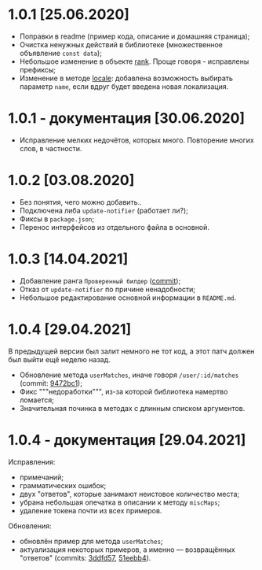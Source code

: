 # 1.0.1 [25.06.2020]
* Поправки в readme (пример кода, oписание и домашняя страница);
* Очистка ненужных действий в библиотеке (множественное объявление `const data`);
* Небольшое изменение в объекте [rank](https://q-okolom.github.io/vimewrap/globals.html#rank). Проще говоря - исправлены префиксы;
* Изменение в методе [locale](https://q-okolom.github.io/vimewrap/classes/vimewrap.html#locale): добавлена возможность выбирать параметр `name`, если вдруг будет введена новая локализация.

# 1.0.1 - документация [30.06.2020]
* Исправление мелких недочётов, которых много. Повторение многих слов, в частности.

# 1.0.2 [03.08.2020]
* Без понятия, чего можно добавить..
* Подключена либа `update-notifier` (работает ли?);
* Фиксы в `package.json`;
* Перенос интерфейсов из отдельного файла в основной.

# 1.0.3 [14.04.2021]
* Добавление ранга `Проверенный билдер` ([commit](https://github.com/VimeWorld/api-docs/commit/d5de578701d694a370af6b91aa90689f2adb2291));
* Отказ от `update-notifier` по причине ненадобности;
* Небольшое редактирование основной информации в `README.md`.

# 1.0.4 [29.04.2021]
В предыдущей версии был залит немного не тот код, а этот патч должен был выйти ещё неделю назад.

* Обновление метода `userMatches`, иначе говоря `/user/:id/matches` (commit: [9472bc1](https://github.com/VimeWorld/api-docs/commit/9472bc15dc2db91ad0d8acb19049839563734062));
* Фикс """недоработки""", из-за которой библиотека намертво ломается;
* Значительная починка в методах с длинным списком аргументов.

# 1.0.4 - документация [29.04.2021]
Исправления:
* примечаний;
* грамматических ошибок;
* двух "ответов", которые занимают неистовое количество места;
* убрана небольшая опечатка в описании к методу `miscMaps`;
* удаление токена почти из всех примеров.

Обновления:
* обновлён пример для метода `userMatches`;
* актуализация некоторых примеров, а именно ― возвращённых "ответов" (commits: [3ddfd57](https://github.com/VimeWorld/api-docs/commit/3ddfd57335aa12e941d290f4b54f3d62846db740), [51eebb4](https://github.com/VimeWorld/api-docs/commit/51eebb47f90ac31ac48b8e15b806478ad55e638f)).